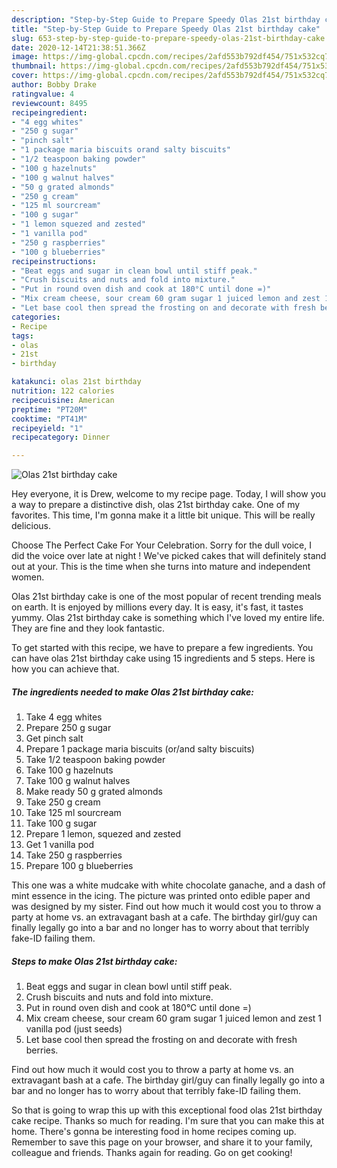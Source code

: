 ```yaml
---
description: "Step-by-Step Guide to Prepare Speedy Olas 21st birthday cake"
title: "Step-by-Step Guide to Prepare Speedy Olas 21st birthday cake"
slug: 653-step-by-step-guide-to-prepare-speedy-olas-21st-birthday-cake
date: 2020-12-14T21:38:51.366Z
image: https://img-global.cpcdn.com/recipes/2afd553b792df454/751x532cq70/olas-21st-birthday-cake-recipe-main-photo.jpg
thumbnail: https://img-global.cpcdn.com/recipes/2afd553b792df454/751x532cq70/olas-21st-birthday-cake-recipe-main-photo.jpg
cover: https://img-global.cpcdn.com/recipes/2afd553b792df454/751x532cq70/olas-21st-birthday-cake-recipe-main-photo.jpg
author: Bobby Drake
ratingvalue: 4
reviewcount: 8495
recipeingredient:
- "4 egg whites"
- "250 g sugar"
- "pinch salt"
- "1 package maria biscuits orand salty biscuits"
- "1/2 teaspoon baking powder"
- "100 g hazelnuts"
- "100 g walnut halves"
- "50 g grated almonds"
- "250 g cream"
- "125 ml sourcream"
- "100 g sugar"
- "1 lemon squezed and zested"
- "1 vanilla pod"
- "250 g raspberries"
- "100 g blueberries"
recipeinstructions:
- "Beat eggs and sugar in clean bowl until stiff peak."
- "Crush biscuits and nuts and fold into mixture."
- "Put in round oven dish and cook at 180°C until done =)"
- "Mix cream cheese, sour cream 60 gram sugar 1 juiced lemon and zest 1 vanilla pod (just seeds)"
- "Let base cool then spread the frosting on and decorate with fresh berries."
categories:
- Recipe
tags:
- olas
- 21st
- birthday

katakunci: olas 21st birthday 
nutrition: 122 calories
recipecuisine: American
preptime: "PT20M"
cooktime: "PT41M"
recipeyield: "1"
recipecategory: Dinner

---
```



![Olas 21st birthday cake](https://img-global.cpcdn.com/recipes/2afd553b792df454/751x532cq70/olas-21st-birthday-cake-recipe-main-photo.jpg)

Hey everyone, it is Drew, welcome to my recipe page. Today, I will show you a way to prepare a distinctive dish, olas 21st birthday cake. One of my favorites. This time, I'm gonna make it a little bit unique. This will be really delicious.

Choose The Perfect Cake For Your Celebration. Sorry for the dull voice, I did the voice over late at night ! We&#39;ve picked cakes that will definitely stand out at your. This is the time when she turns into mature and independent women.

Olas 21st birthday cake is one of the most popular of recent trending meals on earth. It is enjoyed by millions every day. It is easy, it's fast, it tastes yummy. Olas 21st birthday cake is something which I've loved my entire life. They are fine and they look fantastic.


To get started with this recipe, we have to prepare a few ingredients. You can have olas 21st birthday cake using 15 ingredients and 5 steps. Here is how you can achieve that.

<!--inarticleads1-->

##### The ingredients needed to make Olas 21st birthday cake:

1. Take 4 egg whites
1. Prepare 250 g sugar
1. Get pinch salt
1. Prepare 1 package maria biscuits (or/and salty biscuits)
1. Take 1/2 teaspoon baking powder
1. Take 100 g hazelnuts
1. Take 100 g walnut halves
1. Make ready 50 g grated almonds
1. Take 250 g cream
1. Take 125 ml sourcream
1. Take 100 g sugar
1. Prepare 1 lemon, squezed and zested
1. Get 1 vanilla pod
1. Take 250 g raspberries
1. Prepare 100 g blueberries


This one was a white mudcake with white chocolate ganache, and a dash of mint essence in the icing. The picture was printed onto edible paper and was designed by my sister. Find out how much it would cost you to throw a party at home vs. an extravagant bash at a cafe. The birthday girl/guy can finally legally go into a bar and no longer has to worry about that terribly fake-ID failing them. 

<!--inarticleads2-->

##### Steps to make Olas 21st birthday cake:

1. Beat eggs and sugar in clean bowl until stiff peak.
1. Crush biscuits and nuts and fold into mixture.
1. Put in round oven dish and cook at 180°C until done =)
1. Mix cream cheese, sour cream 60 gram sugar 1 juiced lemon and zest 1 vanilla pod (just seeds)
1. Let base cool then spread the frosting on and decorate with fresh berries.


Find out how much it would cost you to throw a party at home vs. an extravagant bash at a cafe. The birthday girl/guy can finally legally go into a bar and no longer has to worry about that terribly fake-ID failing them. 

So that is going to wrap this up with this exceptional food olas 21st birthday cake recipe. Thanks so much for reading. I'm sure that you can make this at home. There's gonna be interesting food in home recipes coming up. Remember to save this page on your browser, and share it to your family, colleague and friends. Thanks again for reading. Go on get cooking!

